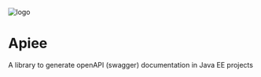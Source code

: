 ![logo](https://raw.githubusercontent.com/phillip-kruger/apiee/master/apiee-core/src/main/webapp/apiee/logo.png) 
# Apiee
A library to generate openAPI (swagger) documentation in Java EE projects
